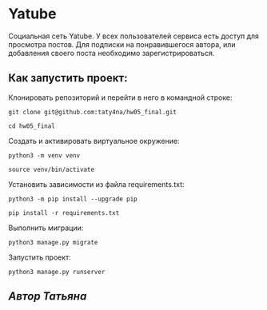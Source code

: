 # Yatube

Социальная сеть Yatube.
У всех пользователей сервиса есть доступ для просмотра постов. Для подписки на понравившегося автора, или добавления своего поста необходимо зарегистрироваться.


## Как запустить проект:

Клонировать репозиторий и перейти в него в командной строке:

```
git clone git@github.com:taty4na/hw05_final.git
```
```
cd hw05_final
```

Cоздать и активировать виртуальное окружение:
```
python3 -m venv venv
```
```
source venv/bin/activate
```

Установить зависимости из файла requirements.txt:
```
python3 -m pip install --upgrade pip
```
```
pip install -r requirements.txt
```

Выполнить миграции:
```
python3 manage.py migrate
```

Запустить проект:
```
python3 manage.py runserver
```



## ***Автор Татьяна***
